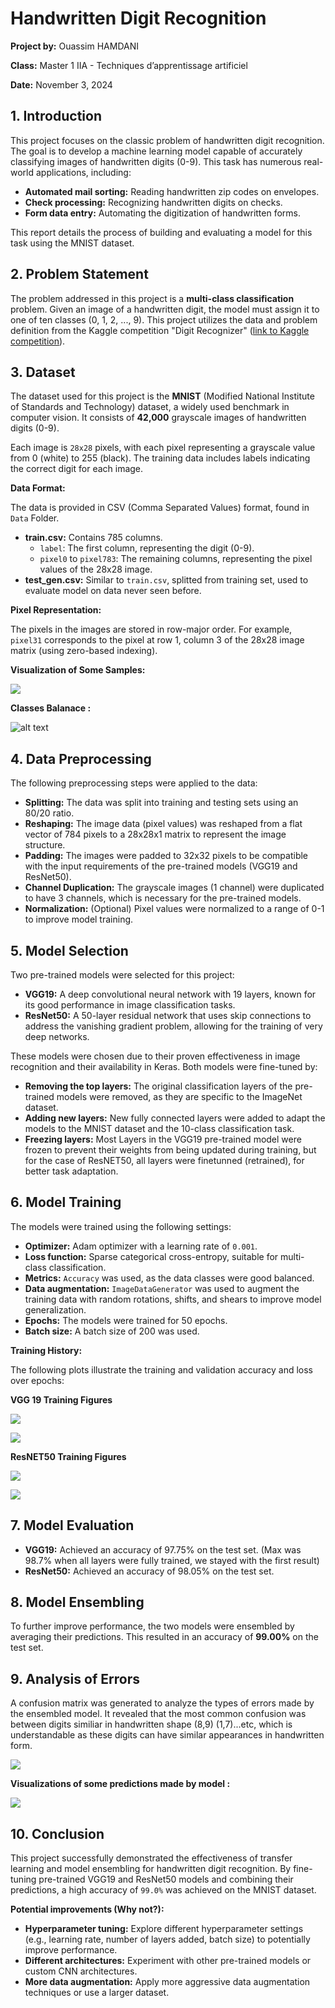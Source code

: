 # Handwritten Digit Recognition

**Project by:** Ouassim HAMDANI

**Class:** Master 1 IIA -  Techniques d’apprentissage artificiel


**Date:** November 3, 2024


## 1. Introduction

This project focuses on the classic problem of handwritten digit recognition. The goal is to develop a machine learning model capable of accurately classifying images of handwritten digits (0-9). This task has numerous real-world applications, including:

* **Automated mail sorting:** Reading handwritten zip codes on envelopes.
* **Check processing:** Recognizing handwritten digits on checks.
* **Form data entry:**  Automating the digitization of handwritten forms.

This report details the process of building and evaluating a model for this task using the MNIST dataset.


## 2. Problem Statement

The problem addressed in this project is a **multi-class classification** problem. Given an image of a handwritten digit, the model must assign it to one of ten classes (0, 1, 2, ..., 9).  This project utilizes the data and problem definition from the Kaggle competition "Digit Recognizer" ([link to Kaggle competition](https://www.kaggle.com/c/digit-recognizer)).


## 3. Dataset

The dataset used for this project is the **MNIST** (Modified National Institute of Standards and Technology) dataset, a widely used benchmark in computer vision. It consists of **42,000** grayscale images of handwritten digits (0-9).

Each image is `28x28` pixels, with each pixel representing a grayscale value from 0 (white) to 255 (black). The training data includes labels indicating the correct digit for each image.

**Data Format:**

The data is provided in CSV (Comma Separated Values) format, found in `Data` Folder.

* **train.csv:** Contains 785 columns.
    * `label`: The first column, representing the digit (0-9).
    * `pixel0` to `pixel783`: The remaining columns, representing the pixel values of the 28x28 image.
* **test_gen.csv:**  Similar to `train.csv`, splitted from training set, used to evaluate model on data never seen before.

**Pixel Representation:**

The pixels in the images are stored in row-major order. For example, `pixel31` corresponds to the pixel at row 1, column 3 of the 28x28 image matrix (using zero-based indexing).

**Visualization of Some Samples:**

![](figures/samples.png)

**Classes Balanace :**

![alt text](figures/classes.png)

## 4. Data Preprocessing

The following preprocessing steps were applied to the data:

* **Splitting:** The data was split into training and testing sets using an 80/20 ratio.
* **Reshaping:** The image data (pixel values) was reshaped from a flat vector of 784 pixels to a 28x28x1 matrix to represent the image structure.
* **Padding:**  The images were padded to 32x32 pixels to be compatible with the input requirements of the pre-trained models (VGG19 and ResNet50).
* **Channel Duplication:** The grayscale images (1 channel) were duplicated to have 3 channels, which is necessary for the pre-trained models.
* **Normalization:** (Optional)  Pixel values were normalized to a range of 0-1 to improve model training.


## 5. Model Selection

Two pre-trained models were selected for this project:

* **VGG19:** A deep convolutional neural network with 19 layers, known for its good performance in image classification tasks.
* **ResNet50:** A 50-layer residual network that uses skip connections to address the vanishing gradient problem, allowing for the training of very deep networks.

These models were chosen due to their proven effectiveness in image recognition and their availability in Keras. Both models were fine-tuned by:

* **Removing the top layers:** The original classification layers of the pre-trained models were removed, as they are specific to the ImageNet dataset.
* **Adding new layers:** New fully connected layers were added to adapt the models to the MNIST dataset and the 10-class classification task.
* **Freezing layers:** Most Layers in the  VGG19 pre-trained model were frozen to prevent their weights from being updated during training, but for the case of ResNET50, all layers were finetunned (retrained), for better task adaptation.

## 6. Model Training

The models were trained using the following settings:

* **Optimizer:** Adam optimizer with a learning rate of `0.001`.
* **Loss function:** Sparse categorical cross-entropy, suitable for multi-class classification.
* **Metrics:** `Accuracy` was used, as the data classes were good balanced.
* **Data augmentation:** `ImageDataGenerator` was used to augment the training data with random rotations, shifts, and shears to improve model generalization.
* **Epochs:** The models were trained for 50 epochs.
* **Batch size:** A batch size of 200 was used.

**Training History:**

The following plots illustrate the training and validation accuracy and loss over epochs:


**VGG 19 Training Figures**

![](figures/model_vgg_acc.png)

![](figures/model_vgg_loss.png)

**ResNET50 Training Figures**

![](figures/model_resnet_acc.png)

![](figures/model_resnet_loss.png)

## 7. Model Evaluation

* **VGG19:** Achieved an accuracy of 97.75% on the test set. (Max was 98.7% when all layers were fully trained, we stayed with the first result)
* **ResNet50:** Achieved an accuracy of 98.05% on the test set.


## 8. Model Ensembling

To further improve performance, the two models were ensembled by averaging their predictions. This resulted in an accuracy of **99.00%** on the test set.


## 9.  Analysis of Errors

A confusion matrix was generated to analyze the types of errors made by the ensembled model. It revealed that the most common confusion was between digits similiar in handwritten shape (8,9) (1,7)...etc, which is understandable as these digits can have similar appearances in handwritten form.

![](figures/cm.png)


**Visualizations of some predictions made by model :**

![](figures/preds.png)

## 10. Conclusion

This project successfully demonstrated the effectiveness of transfer learning and model ensembling for handwritten digit recognition. By fine-tuning pre-trained VGG19 and ResNet50 models and combining their predictions, a high accuracy of ``99.0%`` was achieved on the MNIST dataset.

**Potential improvements (Why not?):**

* **Hyperparameter tuning:** Explore different hyperparameter settings (e.g., learning rate, number of layers added, batch size) to potentially improve performance.
* **Different architectures:** Experiment with other pre-trained models or custom CNN architectures.
* **More data augmentation:**  Apply more aggressive data augmentation techniques or use a larger dataset.


